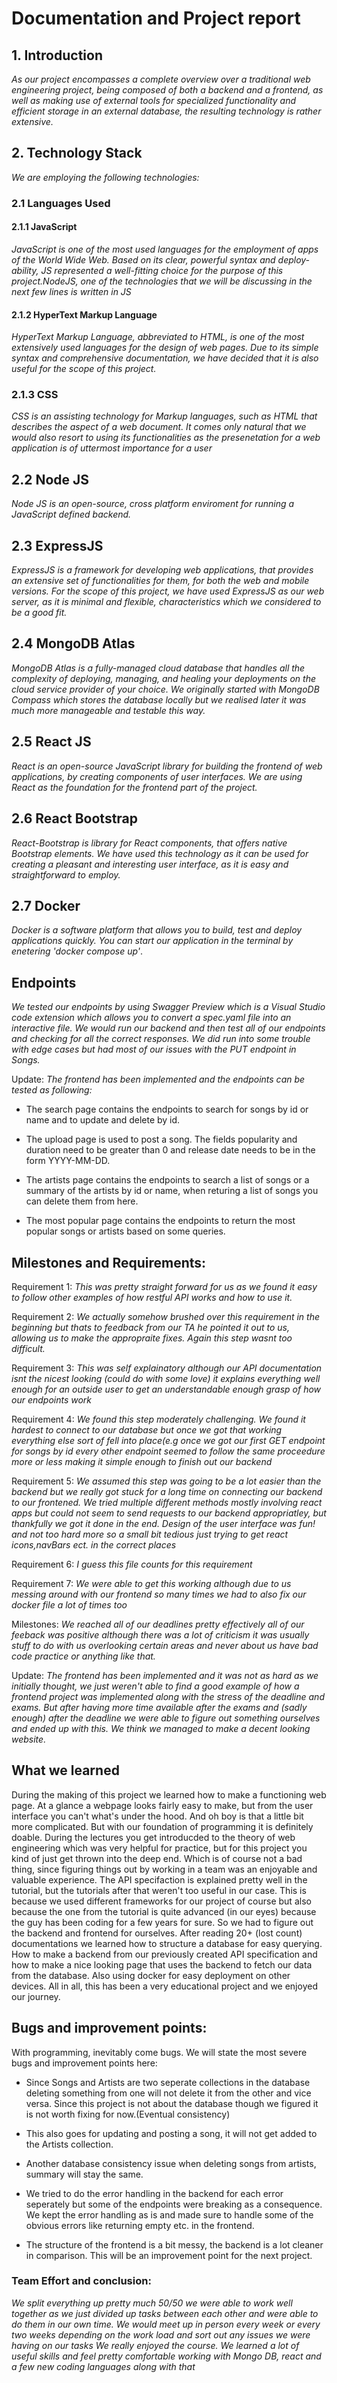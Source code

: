 # Documentation and Project report

## 1. Introduction 
*As our project encompasses a complete overview over a traditional web engineering project, being composed of both a backend and a frontend, as well as making use of external tools for specialized functionality and efficient storage in an external database, the resulting technology is rather extensive.*

## 2. Technology Stack
*We are employing the following technologies:*

### 2.1 Languages Used

#### 2.1.1 JavaScript
*JavaScript is one of the most used languages for the employment of apps of the World Wide Web. Based on its clear, powerful syntax and deploy-ability, JS represented a well-fitting choice for the purpose of this project.NodeJS, one of the technologies that we will be discussing in the next few lines is written in JS*

#### 2.1.2 HyperText Markup Language
*HyperText Markup Language, abbreviated to HTML, is one of the most extensively used languages for the design of web pages.
Due to its simple syntax and comprehensive documentation, we have decided that it is also useful for the scope of this project.*

### 2.1.3 CSS
*CSS is an assisting technology for Markup languages, such as HTML that describes the aspect of a web document. It comes only natural that we would also resort to using its functionalities as the presenetation for a web application is of uttermost importance for a user*

## 2.2 Node JS
*Node JS is an open-source, cross platform enviroment for running a JavaScript defined backend.*

## 2.3 ExpressJS
*ExpressJS is a framework for developing web applications, that provides an extensive set of functionalities for them, for both the web and mobile versions.
For the scope of this project, we have used ExpressJS as our web server, as it is minimal and flexible, characteristics which we considered to be a good fit.*

## 2.4 MongoDB Atlas
*MongoDB Atlas is a fully-managed cloud database that handles all the complexity of deploying, managing, and healing your deployments on the cloud service provider of your choice. We originally started with MongoDB Compass which stores the database locally but we realised later it was much more manageable and testable this way.*

## 2.5 React JS
*React is an open-source JavaScript library for building the frontend of web applications, by creating components of user interfaces.
We are using React as the foundation for the frontend part of the project.*

## 2.6 React Bootstrap
*React-Bootstrap is library for React components, that offers native Bootstrap elements. We have used this technology as it can be used for creating a pleasant and interesting user interface, as it is easy and straightforward to employ.*

## 2.7 Docker
*Docker is a software platform that allows you to build, test and deploy applications quickly. You can start our application in the terminal by enetering 'docker compose up'*.

## Endpoints
*We tested our endpoints by using Swagger Preview which is a Visual Studio code extension which allows you to convert a spec.yaml file into an interactive file. We would run our backend and then test all of our endpoints and checking for all the correct responses. 
We did run into some trouble with edge cases but had most of our issues with the PUT endpoint in Songs.*

Update: *The frontend has been implemented and the endpoints can be tested as following:*
- The search page contains the endpoints to search for songs by id or name and to update and delete by id.

- The upload page is used to post a song. The fields popularity and duration need to be greater than 0 and release date needs to be in the form YYYY-MM-DD.

- The artists page contains the endpoints to search a list of songs or a summary of the artists by id or name, when returing a list of songs you can delete them from here.

- The most popular page contains the endpoints to return the most popular songs or artists based on some queries.
   
## Milestones and Requirements:
Requirement 1: *This was pretty straight forward for us as we found it easy to follow other examples of how restful API works and how to use it.*

Requirement 2: *We actually somehow brushed over this requirement in the beginning but thats to feedback from our TA he pointed it out to us, allowing us to make the appropraite fixes. Again this step wasnt too difficult.*

Requirement 3: *This was self explainatory although our API documentation isnt the nicest looking (could do with some love) it explains everything well enough for an outside user to get an understandable enough grasp of how our endpoints work*

Requirement 4: *We found this step moderately challenging. We found it hardest to connect to our database but once we got that working everything else sort of fell into place(e.g once we got our first GET endpoint for songs by id every other endpoint seemed to follow the same proceedure more or less making it simple enough to finish out our backend*

Requirement 5: *We assumed this step was going to be a lot easier than the backend but we really got stuck for a long time on connecting our backend to our frontened. We tried multiple different methods mostly involving react apps but could not seem to send requests to our backend appropriatley, but thankfully we got it done in the end. Design of the user interface was fun! and not too hard more so a small bit tedious just trying to get react icons,navBars ect. in the correct places*

Requirement 6: *I guess this file counts for this requirement*

Requirement 7: *We were able to get this working although due to us messing around with our frontend so many times we had to also fix our docker file a lot of times too*

Milestones: *We reached all of our deadlines pretty effectively all of our feeback was positive although there was a lot of criticism it was usually stuff to do with us overlooking certain areas and never about us have bad code practice or anything like that.* 

Update: *The frontend has been implemented and it was not as hard as we initially thought, we just weren't able to find a good example of how a frontend project was implemented along with the stress of the deadline and exams. But after having more time available after the exams and (sadly enough) after the deadline we were able to figure out something ourselves and ended up with this. We think we managed to make a decent looking website.*

## What we learned
During the making of this project we learned how to make a functioning web page. At a glance a webpage looks fairly easy to make, but from the user interface you can't what's under the hood. And oh boy is that a little bit more complicated. But with our foundation of programming it is definitely doable. During the lectures you get introducded to the theory of web engineering which was very helpful for practice, but for this project you kind of just get thrown into the deep end. Which is of course not a bad thing, since figuring things out by working in a team was an enjoyable and valuable experience. The API specifaction is explained pretty well in the tutorial, but the tutorials after that weren't too useful in our case. This is because we used different frameworks for our project of course but also because the one from the tutorial is quite advanced (in our eyes) because the guy has been coding for a few years for sure. So we had to figure out the backend and frontend for ourselves. After reading 20+ (lost count) documentations we learned how to structure a database for easy querying. How to make a backend from our previously created API specification and how to make a nice looking page that uses the backend to fetch our data from the database. Also using docker for easy deployment on other devices. All in all, this has been a very educational project and we enjoyed our journey.

## Bugs and improvement points:
With programming, inevitably come bugs. We will state the most severe bugs and improvement points here:

- Since Songs and Artists are two seperate collections in the database deleting something from one will not delete it from the other and vice versa. Since this project is not about the database though we figured it is not worth fixing for now.(Eventual consistency)

- This also goes for updating and posting a song, it will not get added to the Artists collection.

- Another database consistency issue when deleting songs from artists, summary will stay the same.

- We tried to do the error handling in the backend for each error seperately but some of the endpoints were breaking as a consequence. We kept the error handling as is and made sure to handle some of the obvious errors like returning empty etc. in the frontend.

- The structure of the frontend is a bit messy, the backend is a lot cleaner in comparison. This will be an improvement point for the next project.

### Team Effort and conclusion:
*We split everything up pretty much 50/50 we were able to work well together as we just divided up tasks between each other and were able to do them in our own time. We would meet up in person every week or every two weeks depending on the work load and sort out any issues we were having on our tasks
We really enjoyed the course. We learned a lot of useful skills and feel pretty comfortable working with Mongo DB, react and a few new coding languages along with that*
